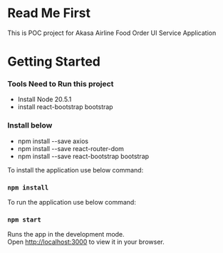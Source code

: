 # Read Me First
This is POC project for Akasa Airline Food Order UI Service Application

# Getting Started

### Tools Need to Run this project

* Install Node 20.5.1
* install react-bootstrap bootstrap

### Install below 
* npm install --save axios
* npm install --save react-router-dom
* npm install --save react-bootstrap bootstrap

To install the application use below command:
### `npm install`

To run the application use below command:

### `npm start`

Runs the app in the development mode.\
Open [http://localhost:3000](http://localhost:3000) to view it in your browser.

